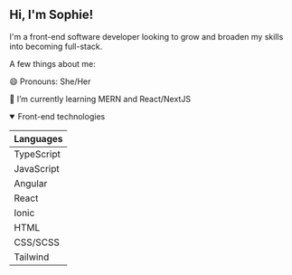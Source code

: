 ## Hi, I'm Sophie!

I'm a front-end software developer looking to grow and broaden my skills into becoming full-stack.

A few things about me:

😄 Pronouns: She/Her

🌱 I’m currently learning MERN and React/NextJS

<details open>
<summary>Front-end technologies</summary>

| Languages |
|-----------|
| TypeScript|
| JavaScript|
|    Angular|
|      React|
|      Ionic|
|       HTML|
|   CSS/SCSS|
|   Tailwind|
</details>

<!--
**sophie1620/sophie1620** is a ✨ _special_ ✨ repository because its `README.md` (this file) appears on your GitHub profile.

Here are some ideas to get you started:

- 🔭 I’m currently working on ...
- 🌱 I’m currently learning ...
- 👯 I’m looking to collaborate on ...
- 🤔 I’m looking for help with ...
- 💬 Ask me about ...
- 📫 How to reach me: ...
- 😄 Pronouns: ...
- ⚡ Fun fact: ...
-->
